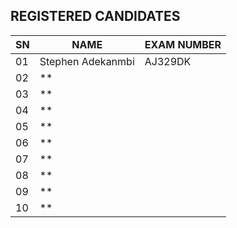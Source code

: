 ## REGISTERED CANDIDATES

| SN   | NAME                    | EXAM NUMBER |
|------|-------------------------|-------------|
| 01   |  Stephen Adekanmbi      |  AJ329DK    |
| 02   |  **                     |             |
| 03   |  **                     |             |
| 04   |  **                     |             |
| 05   |  **                     |             |
| 06   |  **                     |             |
| 07   |  **                     |             |
| 08   |  **                     |             |
| 09   |  **                     |             |
| 10   |  **                     |             |


